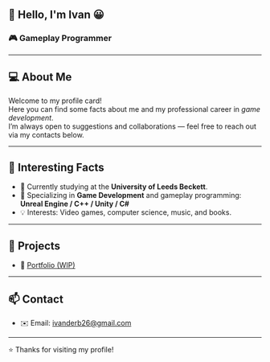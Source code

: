 ## 👋 Hello, I'm Ivan 😀
### 🎮 Gameplay Programmer

---

## 💻 About Me
Welcome to my profile card!  
Here you can find some facts about me and my professional career in *game development*.  
I’m always open to suggestions and collaborations — feel free to reach out via my contacts below.  

---

## 📖 Interesting Facts
- 🔭 Currently studying at the **University of Leeds Beckett**.  
- 🎯 Specializing in **Game Development** and gameplay programming:  
  **Unreal Engine / C++ / Unity / C#**  
- 💡 Interests: Video games, computer science, music, and books.  

---

## 📂 Projects
- 🎨 [Portfolio (WIP)](https://github.com/Iraidge/Portfolio)  

---

## 📫 Contact
- ✉️ Email: ivanderb26@gmail.com
---

⭐️ Thanks for visiting my profile!
